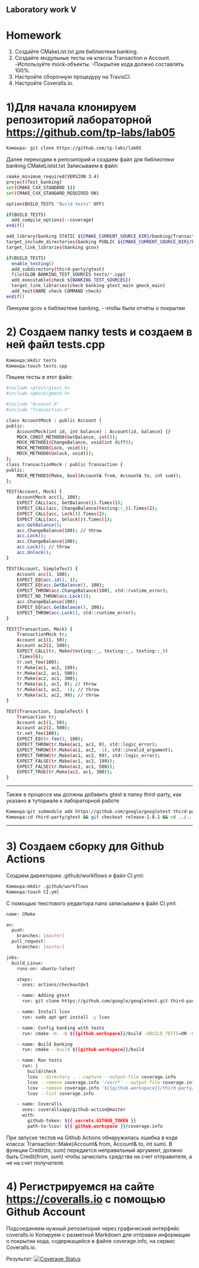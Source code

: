 ## Laboratory work V

# Homework
1. Создайте CMakeList.txt для библиотеки banking.
2. Создайте модульные тесты на классы Transaction и Account.
-Используйте mock-объекты.
-Покрытие кода должно составлять 100%.
3. Настройте сборочную процедуру на TravisCI.
4. Настройте Coveralls.io.

# 1)Для начала клонируем репозиторий лабораторной https://github.com/tp-labs/lab05
```bash
Команда: git clone https://github.com/tp-labs/lab05
```
Далее переходим в репозиторий и создаем файл для библиотеки banking CMakeListst.txt
Записываем в файл:

```bash
cmake_minimum_required(VERSION 3.4)
project(Test_banking)
set(CMAKE_CXX_STANDARD 11)
set(CMAKE_CXX_STANDARD_REQUIRED ON)

option(BUILD_TESTS "Build tests" OFF)

if(BUILD_TESTS)
  add_compile_options(--coverage)
endif()

add_library(banking STATIC ${CMAKE_CURRENT_SOURCE_DIR}/banking/Transaction.cpp ${CMAKE_CURRENT_SOURCE_DIR}/banking/Account.cpp)
target_include_directories(banking PUBLIC ${CMAKE_CURRENT_SOURCE_DIR}/banking)
target_link_libraries(banking gcov)

if(BUILD_TESTS)
  enable_testing()
  add_subdirectory(third-party/gtest)
  file(GLOB BANKING_TEST_SOURCES tests/*.cpp)
  add_executable(check ${BANKING_TEST_SOURCES})
  target_link_libraries(check banking gtest_main gmock_main)
  add_test(NAME check COMMAND check)
endif()
```
Линкуем gcov к библиотеке banking, - чтобы были отчёты о покрытии 

# 2) Создаем папку tests и создаем в ней файл tests.cpp

```bash
Команда:mkdir tests
Команда:touch tests.cpp
```

Пишем тесты в этот файл:

```bash
#include <gtest/gtest.h>
#include <gmock/gmock.h>

#include "Account.h"
#include "Transaction.h"

class AccountMock : public Account {
public:
	AccountMock(int id, int balance) : Account(id, balance) {}
	MOCK_CONST_METHOD0(GetBalance, int());
	MOCK_METHOD1(ChangeBalance, void(int diff));
	MOCK_METHOD0(Lock, void());
	MOCK_METHOD0(Unlock, void());
};
class TransactionMock : public Transaction {
public:
	MOCK_METHOD3(Make, bool(Account& from, Account& to, int sum));
};

TEST(Account, Mock) {
	AccountMock acc(1, 100);
	EXPECT_CALL(acc, GetBalance()).Times(1);
	EXPECT_CALL(acc, ChangeBalance(testing::_)).Times(2);
	EXPECT_CALL(acc, Lock()).Times(2);
	EXPECT_CALL(acc, Unlock()).Times(1);
	acc.GetBalance();
	acc.ChangeBalance(100); // throw
	acc.Lock();
	acc.ChangeBalance(100);
	acc.Lock(); // throw
	acc.Unlock();
}

TEST(Account, SimpleTest) {
	Account acc(1, 100);
	EXPECT_EQ(acc.id(), 1);
	EXPECT_EQ(acc.GetBalance(), 100);
	EXPECT_THROW(acc.ChangeBalance(100), std::runtime_error);
	EXPECT_NO_THROW(acc.Lock());
	acc.ChangeBalance(100);
	EXPECT_EQ(acc.GetBalance(), 200);
	EXPECT_THROW(acc.Lock(), std::runtime_error);
}

TEST(Transaction, Mock) {
	TransactionMock tr;
	Account ac1(1, 50);
	Account ac2(2, 500);
	EXPECT_CALL(tr, Make(testing::_, testing::_, testing::_))
	.Times(6);
	tr.set_fee(100);
	tr.Make(ac1, ac2, 199);
	tr.Make(ac2, ac1, 500);
	tr.Make(ac2, ac1, 300);
	tr.Make(ac1, ac1, 0); // throw
	tr.Make(ac1, ac2, -1); // throw
	tr.Make(ac1, ac2, 99); // throw
}

TEST(Transaction, SimpleTest) {
	Transaction tr;
	Account ac1(1, 50);
	Account ac2(2, 500);
	tr.set_fee(100);
	EXPECT_EQ(tr.fee(), 100);
	EXPECT_THROW(tr.Make(ac1, ac1, 0), std::logic_error);
	EXPECT_THROW(tr.Make(ac1, ac2, -1), std::invalid_argument);
	EXPECT_THROW(tr.Make(ac1, ac2, 99), std::logic_error);
	EXPECT_FALSE(tr.Make(ac1, ac2, 199));
	EXPECT_FALSE(tr.Make(ac2, ac1, 500));
	EXPECT_TRUE(tr.Make(ac2, ac1, 300));
}
```

---

Также в процессе мы должны добавить gtest в папку third-party, как указано в туториале к лабораторной работе 
```bash
Команда:git submodule add https://github.com/google/googletest third-party/gtest
Команда:cd third-party/gtest && git checkout release-1.8.1 && cd ../..
```

---

# 3) Создаем сборку для Github Actions 
Создаем директорию .github/workflows и файл CI.yml:

```bash
Команда:mkdir .github/workflows
Команда:touch CI.yml
```

С помощью текстового редактора nano записываем в файл CI.yml:

```bash
name: CMake

on:
  push:
    branches: [master]
  pull_request:
    branches: [master]

jobs:
  build_Linux:
    runs-on: ubuntu-latest

    steps:
    - uses: actions/checkout@v3

    - name: Adding gtest
      run: git clone https://github.com/google/googletest.git third-party/gtest -b release-1.11.0

    - name: Install lcov
      run: sudo apt-get install -y lcov

    - name: Config banking with tests
      run: cmake -H. -B ${{github.workspace}}/build -DBUILD_TESTS=ON -DCMAKE_CXX_FLAGS='--coverage'

    - name: Build banking
      run: cmake --build ${{github.workspace}}/build

    - name: Run tests
      run: |
        build/check
        lcov --directory . --capture --output-file coverage.info
        lcov --remove coverage.info '/usr/*' --output-file coverage.info
        lcov --remove coverage.info '${{github.workspace}}/third-party/gtest/*' --output-file coverage.info
        lcov --list coverage.info

    - name: Coveralls
      uses: coverallsapp/github-action@master
      with:
        github-token: ${{ secrets.GITHUB_TOKEN }}
        path-to-lcov: ${{ github.workspace }}/coverage.info

```
При запуске тестов на Github Actions обнаружилась ошибка в коде класса: Transaction::Make(Account& from, Account& to, int sum). В функции Credit(to, sum) передается неправильный аргумент, должно быть Credit(from, sum) чтобы зачислить средства на счет отправителя, а не на счет получателя.


# 4) Регистрируемся на сайте https://coveralls.io с помощью Github Account 
Подсоединяем нужный репозиторий через графический интерфейс coveralls.io
Копируем с разметкой Markdown для отправки информации о покрытии кода, содержащейся в файле coverage.info, на сервис Coveralls.io.


Результат:
[![Coverage Status](https://coveralls.io/repos/github/PhilippD3/lab05/badge.svg?branch=master)](https://coveralls.io/github/PhilippD3/lab05?branch=master)





